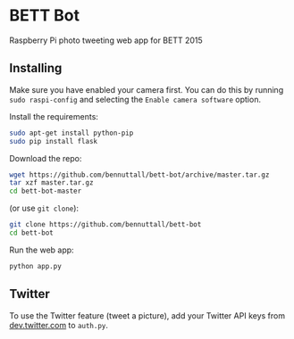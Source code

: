 # BETT Bot

Raspberry Pi photo tweeting web app for BETT 2015

## Installing

Make sure you have enabled your camera first. You can do this by running `sudo raspi-config` and selecting the `Enable camera software` option.

Install the requirements:

```bash
sudo apt-get install python-pip
sudo pip install flask
```

Download the repo:

```bash
wget https://github.com/bennuttall/bett-bot/archive/master.tar.gz
tar xzf master.tar.gz
cd bett-bot-master
```

(or use `git clone`):

```bash
git clone https://github.com/bennuttall/bett-bot
cd bett-bot
```

Run the web app:

```bash
python app.py
```

## Twitter

To use the Twitter feature (tweet a picture), add your Twitter API keys from [dev.twitter.com](https://dev.twitter.com/) to `auth.py`.
